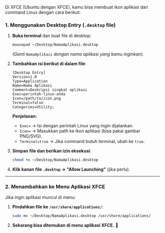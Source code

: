 Di XFCE (Ubuntu dengan XFCE), kamu bisa membuat ikon aplikasi dari command Linux dengan cara berikut:

### **1. Menggunakan Desktop Entry (`.desktop` file)**
1. **Buka terminal** dan buat file di desktop:
   ```bash
   mousepad ~/Desktop/NamaAplikasi.desktop
   ```
   *(Ganti `NamaAplikasi` dengan nama aplikasi yang kamu inginkan).*

2. **Tambahkan isi berikut di dalam file**:
   ```
   [Desktop Entry]
   Version=1.0
   Type=Application
   Name=Nama Aplikasi
   Comment=Deskripsi singkat aplikasi
   Exec=perintah-linux-anda
   Icon=/path/to/icon.png
   Terminal=false
   Categories=Utility;
   ```
   **Penjelasan:**
   - `Exec=` → Isi dengan perintah Linux yang ingin dijalankan.
   - `Icon=` → Masukkan path ke ikon aplikasi (bisa pakai gambar PNG/SVG).
   - `Terminal=true` → Jika command butuh terminal, ubah ke `true`.

3. **Simpan file dan berikan izin eksekusi**:
   ```bash
   chmod +x ~/Desktop/NamaAplikasi.desktop
   ```

4. **Klik kanan file `.desktop` → "Allow Launching"** (jika perlu).

---

### **2. Menambahkan ke Menu Aplikasi XFCE**
Jika ingin aplikasi muncul di menu:
1. **Pindahkan file ke `/usr/share/applications/`**:
   ```bash
   sudo mv ~/Desktop/NamaAplikasi.desktop /usr/share/applications/
   ```
2. **Sekarang bisa ditemukan di menu aplikasi XFCE.** 🎉
